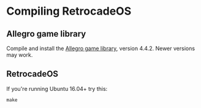 # Compiling RetrocadeOS

## Allegro game library

Compile and install the [Allegro game library](http://liballeg.org/old.html), version 4.4.2. Newer versions may work.

## RetrocadeOS

If you're running Ubuntu 16.04+ try this:

```
make
```


